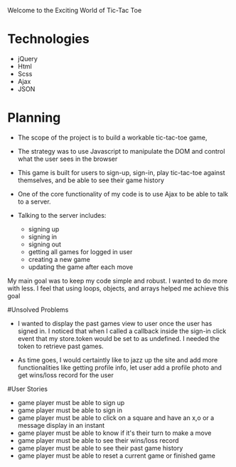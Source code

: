 
Welcome to the Exciting World of Tic-Tac Toe

# Technologies

- jQuery
- Html
- Scss
- Ajax
- JSON


# Planning 

- The scope of the project is to build a workable tic-tac-toe game,
- The strategy was to use Javascript to manipulate the DOM and control 
	what the user sees in the browser
- This game is built for users to sign-up, sign-in, play tic-tac-toe against 
themselves, and be able to see their game history

- One of the core functionality of my code is to use Ajax to be able to talk to a server.
- Talking to the server includes: 
	- signing up
	- signing in
	- signing out
	- getting all games for logged in user
	- creating a new game
	- updating the game after each move

My main goal was to keep my code simple and robust. I wanted to do more with less. I feel that using loops, 
objects, and arrays helped me achieve this goal


#Unsolved Problems
- I wanted to display the past games view to user once the user has signed in. I noticed that when I called a callback inside the sign-in click event that my store.token would be set to as undefined. I needed the token to retrieve past games. 

- As time goes, I would certaintly like to jazz up the site and add more functionalities like getting profile info, let user add a profile photo and get wins/loss record for the user

#User Stories

- game player must be able to sign up
- game player must be able to sign in
- game player must be able to click on a square and have an x,o or a message display in an instant
- game player must be able to know if it's their turn to make a move
- game player must be able to see their wins/loss record
- game player must be able to see their past game history
- game player must be able to reset a current game or finished game

